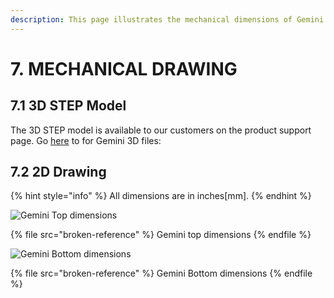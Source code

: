 ```yaml
---
description: This page illustrates the mechanical dimensions of Gemini Carrier card
---
```


# 7. MECHANICAL DRAWING

## 7.1 3D STEP Model

The 3D STEP model is available to our customers on the product support page. Go [here](http://www.diamondsystems.com/support/product.php?product=gemini) to for Gemini 3D files:

## 7.2 2D Drawing

{% hint style="info" %}
All dimensions are in inches\[mm].
{% endhint %}

![Gemini Top dimensions](broken-reference)

{% file src="broken-reference" %}
Gemini top dimensions
{% endfile %}

![Gemini Bottom dimensions](broken-reference)

{% file src="broken-reference" %}
Gemini Bottom dimensions
{% endfile %}
